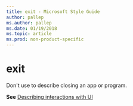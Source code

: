 ```yaml
---
title: exit - Microsoft Style Guide
author: pallep
ms.author: pallep
ms.date: 01/19/2018
ms.topic: article
ms.prod: non-product-specific
---
```


# exit

Don't use to describe closing an app or program.

**See** [Describing interactions with UI](/style-guide/procedures-instructions/describing-interactions-with-ui)
